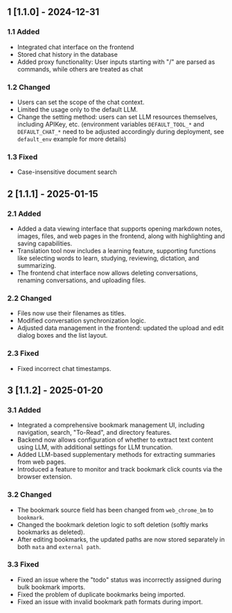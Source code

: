 ## 1 [1.1.0] - 2024-12-31

### 1.1 Added

- Integrated chat interface on the frontend
- Stored chat history in the database
- Added proxy functionality: User inputs starting with "/" are parsed as commands, while others are treated as chat

### 1.2 Changed

- Users can set the scope of the chat context.
- Limited the usage only to the default LLM.
- Change the setting method: users can set LLM resources themselves, including APIKey, etc. (environment variables `DEFAULT_TOOL_*` and `DEFAULT_CHAT_*` need to be adjusted accordingly during deployment, see `default_env` example for more details)
### 1.3 Fixed

- Case-insensitive document search

## 2 [1.1.1] - 2025-01-15

### 2.1 Added

- Added a data viewing interface that supports opening markdown notes, images, files, and web pages in the frontend, along with highlighting and saving capabilities.
- Translation tool now includes a learning feature, supporting functions like selecting words to learn, studying, reviewing, dictation, and summarizing.
- The frontend chat interface now allows deleting conversations, renaming conversations, and uploading files.

### 2.2 Changed

- Files now use their filenames as titles.
- Modified conversation synchronization logic.
- Adjusted data management in the frontend: updated the upload and edit dialog boxes and the list layout.

### 2.3 Fixed

- Fixed incorrect chat timestamps.


## 3 [1.1.2] - 2025-01-20

### 3.1 Added

- Integrated a comprehensive bookmark management UI, including navigation, search, "To-Read", and directory features.
- Backend now allows configuration of whether to extract text content using LLM, with additional settings for LLM truncation.
- Added LLM-based supplementary methods for extracting summaries from web pages.
- Introduced a feature to monitor and track bookmark click counts via the browser extension.  

### 3.2 Changed

- The bookmark source field has been changed from `web_chrome_bm` to `bookmark`.
- Changed the bookmark deletion logic to soft deletion (softly marks bookmarks as deleted).
- After editing bookmarks, the updated paths are now stored separately in both `mata` and `external path`.  

### 3.3 Fixed

- Fixed an issue where the "todo" status was incorrectly assigned during bulk bookmark imports.
- Fixed the problem of duplicate bookmarks being imported.
- Fixed an issue with invalid bookmark path formats during import.